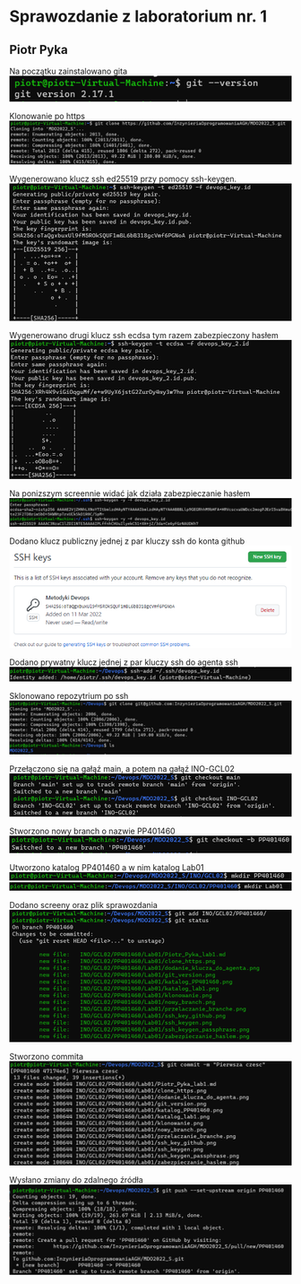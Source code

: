 # Sprawozdanie z laboratorium nr. 1
## Piotr Pyka


Na początku zainstalowano gita
![git version](git_version.png)

Klonowanie po https
![](clone_https.png)

Wygenerowano klucz ssh ed25519 przy pomocy ssh-keygen.
![](ssh_keygen.png)

Wygenerowano drugi klucz ssh ecdsa tym razem zabezpieczony hasłem
![](ssh_keygen_passphrase.png)

Na ponizszym screennie widać jak działa zabezpieczanie hasłem
![](zabezpieczanie_haslem.png)


Dodano klucz publiczny jednej z par kluczy ssh do konta github
![](ssh_key_github.png)

Dodano prywatny klucz jednej z par kluczy ssh do agenta ssh
![](dodanie_klucza_do_agenta.png)

Sklonowano repozytrium po ssh
![](klonowanie.png)

Przełączono się na gałąź main, a potem na gałąź INO-GCL02
![](przelaczanie_branche.png)

Stworzono nowy branch o nazwie PP401460
![](nowy_branch.png)

Utworzono katalog PP401460 a w nim katalog Lab01
![](./katalog_PP401460.png)
![](./katalog_lab1.png)

Dodano screeny oraz plik sprawozdania
![](./git_add.png)

Stworzono commita
![](./git_commit.png)

Wysłano zmiany do zdalnego źródła
![](./git_push.png)